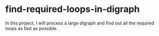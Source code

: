 # find-required-loops-in-digraph
In this project, I will process a large digraph and find out all the required loops as fast as possible.
